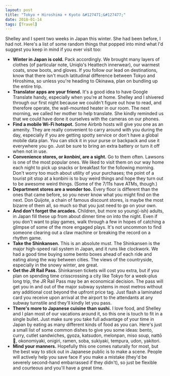 ```yaml
---
layout: post
title: "Tokyo + Hiroshima + Kyoto &#127471;&#127477;"
date: 2018-01-14
tags: [Travel]
---
```


Shelley and I spent two weeks in Japan this winter. She had been before, I had
not. Here's a list of some random things that popped into mind what I'd suggest
you keep in mind if you ever visit too:

- **Winter in Japan is cold.** Pack accordingly. We brought many layers of
  clothes (of particular note, Uniqlo's Heattech innerwear), our warmest coats,
  snow boots, and gloves. If you follow our lead on destinations, know that
  there isn't much latitudinal difference between Tokyo and Hiroshima, so
  unless you're heading to Okinawa, plan on bundling up the entire trip.
- **Translator apps are your friend.** It's a good idea to have Google
  Translate handy, especially when you're at home. Shelley and I shivered
  through our first night because we couldn't figure out how to read, and
  therefore operate, the wall-mounted heater in our room. The next morning, we
  called her mother to help translate. She kindly reminded us that we could
  have done it ourselves with the cameras on our phones.
- **Find a mobile Wi-Fi hotspot.** Some Airbnb hosts will give you one as an
  amenity. They are really convenient to carry around with you during the day,
  especially if you are getting spotty service or don't have a global mobile
  data plan. You can stick it in your purse or backpack and use it everywhere
  you go. Just be sure to bring an extra battery or turn it off when not in
  use.
- **Convenience stores, or _konbini_, are a sight.** Go to them often. Lawsons
  is one of the most popular ones. We liked to visit them on our way home each
  night to pick up snacks or breakfast for the following morning. Don't worry
  too much about utility of your purchases; the point of a tourist pit stop at
  a konbini is to buy weird things and hope they turn out to be awesome weird
  things. (Some of the 7/11s have ATMs, though.)
- **Department stores are a wonder too.** Every floor is different than the
  ones that came before, so you never know what you might find on the next. Don
  Quijote, a chain of famous discount stores, is maybe the most bizarre of them
  all, so much so that you just need to go on your own.
- **And don't forget the arcades.** Children, but more so young(-ish) adults,
  in Japan fill these up from about dinner time on into the night. Even if you
  don't want to play games, walk through a few in hopes of catching a glimpse
  of some of the more engaged plays. It's not uncommon to find someone clearing
  out a claw machine or breaking the record on a rhythm game.
- **Take the Shinkansen.** This is an absolute must. The Shinkansen is the
  major high-speed rail system in Japan, and it runs like clockwork. We had
  a good time buying some bento boxes ahead of each ride and eating along the
  way between cities. The views of the countryside, especially in the snowy
  winter, are great.
- **Get the JR Rail Pass.** Shinkansen tickets will cost you extra, but if you
  plan on spending time crisscrossing a city like Tokyo for a week-plus long
  trip, the JR Rail Pass may be an economical decision. The pass will get you
  in and out of the major subway systems in most metros without any additional
  cost beyond the upfront price tag. Just flash a laminated card you receive
  upon arrival at the airport to the attendants at any subway turnstile and
  they'll kindly let you pass.
- **There's more to Japanese cuisine than sushi.** I love food, and Shelley and
  I plan most of our vacations around it, so this one is touch to fit in
  a single bullet. Just make sure you take full advantage of your time in Japan
  by eating as many different kinds of food as you can. Here's just a small
  list of some common dishes to give you some ideas: bento, curry, cutlet
  sandwiches, gyoza, katsudon, melonpan, miso soup, nattō &#x1f64a;,
  okonomiyaki, onigiri, ramen, soba, sukiyaki, tempura, udon, yakitori.
- **Mind your manners.** Hopefully this one comes naturally for most, but the
  best way to stick out in Japanese public is to make a scene. People will
  actively help you save face if you make a mistake (they'd be severely
  second-hand embarrassed if they didn't), so just be flexible and courteous
  and you'll have a great time.
